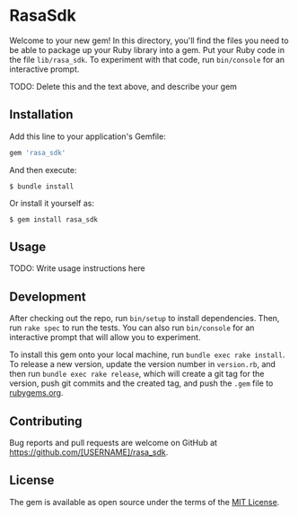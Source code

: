 # RasaSdk

Welcome to your new gem! In this directory, you'll find the files you need to be able to package up your Ruby library into a gem. Put your Ruby code in the file `lib/rasa_sdk`. To experiment with that code, run `bin/console` for an interactive prompt.

TODO: Delete this and the text above, and describe your gem

## Installation

Add this line to your application's Gemfile:

```ruby
gem 'rasa_sdk'
```

And then execute:

    $ bundle install

Or install it yourself as:

    $ gem install rasa_sdk

## Usage

TODO: Write usage instructions here

## Development

After checking out the repo, run `bin/setup` to install dependencies. Then, run `rake spec` to run the tests. You can also run `bin/console` for an interactive prompt that will allow you to experiment.

To install this gem onto your local machine, run `bundle exec rake install`. To release a new version, update the version number in `version.rb`, and then run `bundle exec rake release`, which will create a git tag for the version, push git commits and the created tag, and push the `.gem` file to [rubygems.org](https://rubygems.org).

## Contributing

Bug reports and pull requests are welcome on GitHub at https://github.com/[USERNAME]/rasa_sdk.

## License

The gem is available as open source under the terms of the [MIT License](https://opensource.org/licenses/MIT).
